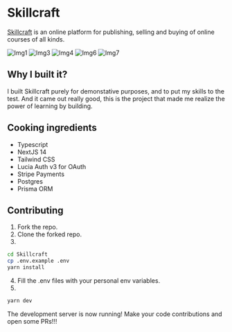# Skillcraft

[Skillcraft](https://skillcraft.raunak42.in) is an online platform for publishing, selling and buying of online courses of all kinds.

![Img1](https://github.com/raunak42/Skillcraft/assets/112076541/584e28f1-cc60-4f52-b9f4-0989ad91122e)
![Img3](https://github.com/raunak42/Skillcraft/assets/112076541/5e4824d7-0184-4e93-8c4b-1d7566beba97)
![Img4](https://github.com/raunak42/Skillcraft/assets/112076541/2831eefe-6e2d-4ae8-bd1f-add17818b072)
![Img6](https://github.com/raunak42/Skillcraft/assets/112076541/7d5a4cf9-cc20-4060-9cc7-29f9f683f966)
![Img7](https://github.com/raunak42/Skillcraft/assets/112076541/8777e685-98c9-4821-8cf5-9809b7ea8e95)

## Why I built it?

I built Skillcraft purely for demonstative purposes, and to put my skills to the test. And it came out really good, this is the project that made me realize the power of learning by building. 

## Cooking ingredients 

- Typescript
- NextJS 14
- Tailwind CSS
- Lucia Auth v3 for OAuth
- Stripe Payments
- Postgres
- Prisma ORM 

## Contributing

1. Fork the repo.
2. Clone the forked repo.
3. 
```sh
cd Skillcraft
cp .env.example .env
yarn install
```
4. Fill the .env files with your personal env variables.
5.  
```sh
yarn dev
```
The development server is now running! Make your code contributions and open some PRs!!!
